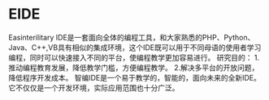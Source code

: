 # EIDE
Easinterilitary IDE是一套面向全体的编程工具，和大家熟悉的PHP、Python、Java、C++,VB具有相似的集成环境，这个IDE既可以用于不同母语的使用者学习编程，同时可以快速接入不同的平台，使编程教学更加容易进行。
研究目的：
1.推动编程教育发展，降低教学门槛，方便编程教学。
2.解决多平台的开放问题，降低程序开发成本。
智编IDE是一个易于教学的，智能的，面向未来的全新IDE。它不仅仅是一个开发环境，实际应用范围也十分广泛。
